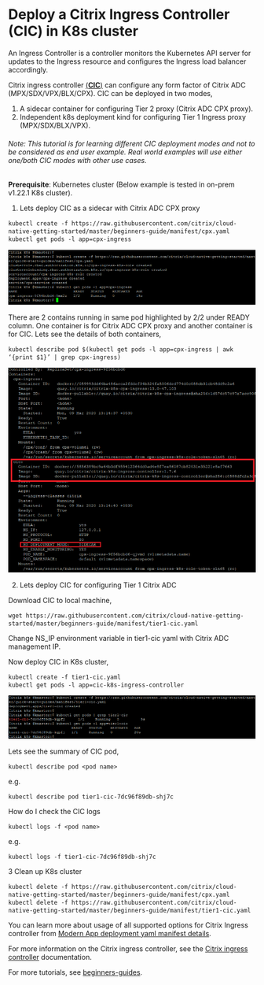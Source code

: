 # Deploy a Citrix Ingress Controller (CIC) in K8s cluster
An Ingress Controller is a controller monitors the Kubernetes API server for updates to the Ingress resource and configures the Ingress load balancer accordingly.

Citrix ingress controller <u>(**CIC**)</u> can configure any form factor of Citrix ADC (MPX/SDX/VPX/BLX/CPX).
CIC can be deployed in two modes, 
  1. A sidecar container for configuring Tier 2 proxy (Citrix ADC CPX proxy).
  2. Independent k8s deployment kind for configuring Tier 1 Ingress proxy (MPX/SDX/BLX/VPX).

###### Note: This tutorial is for learning different CIC deployment modes and not to be considered as end user example. Real world examples will use either one/both CIC modes with other use cases. 
**Prerequisite**: Kubernetes cluster (Below example is tested in on-prem v1.22.1 K8s cluster).

1. Lets deploy CIC as a sidecar with Citrix ADC CPX proxy
```
kubectl create -f https://raw.githubusercontent.com/citrix/cloud-native-getting-started/master/beginners-guide/manifest/cpx.yaml
kubectl get pods -l app=cpx-ingress
```
![tier2-cic](images/tier2-cpx.png)


There are 2 contains running in same pod highlighted by 2/2 under READY column. One container is for Citrix ADC CPX proxy and another container is for CIC.
Lets see the details of both containers,
```
kubectl describe pod $(kubectl get pods -l app=cpx-ingress | awk ‘{print $1}’ | grep cpx-ingress)
```
![tier2-cic-pod](images/tier2-cic-pod.png)

2. Lets deploy CIC for configuring Tier 1 Citrix ADC

Download CIC to local machine,
```
wget https://raw.githubusercontent.com/citrix/cloud-native-getting-started/master/beginners-guide/manifest/tier1-cic.yaml
```
Change NS_IP environment variable in tier1-cic yaml with Citrix ADC management IP.

Now deploy CIC in K8s cluster,
```
kubectl create -f tier1-cic.yaml
kubectl get pods -l app=cic-k8s-ingress-controller
```
![tier1-cic](images/tier1-cic.png)

Lets see the summary of CIC pod,
```
kubectl describe pod <pod name>
```
e.g.
```
kubectl describe pod tier1-cic-7dc96f89db-shj7c
```

How do I check the CIC logs
```
kubectl logs -f <pod name>
```
e.g.
```
kubectl logs -f tier1-cic-7dc96f89db-shj7c
```

3 Clean up K8s cluster
```
kubectl delete -f https://raw.githubusercontent.com/citrix/cloud-native-getting-started/master/beginners-guide/manifest/cpx.yaml
kubectl delete -f https://raw.githubusercontent.com/citrix/cloud-native-getting-started/master/beginners-guide/manifest/tier1-cic.yaml

```

You can learn more about usage of all supported options for Citrix Ingress controller from [Modern App deployment yaml manifest details](https://github.com/citrix/cloud-native-getting-started/blob/master/beginners-guide/CIC-manifest-structure.md).

For more information on the Citrix ingress controller, see the [Citrix ingress controller](https://github.com/citrix/citrix-k8s-ingress-controller) documentation. 

For more tutorials, see [beginners-guides](https://github.com/citrix/cloud-native-getting-started/tree/master/beginners-guide).